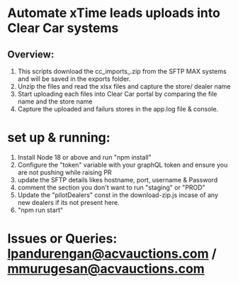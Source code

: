 # Automate xTime leads uploads into Clear Car systems

## Overview:
1. This scripts download the cc_imports_<date>.zip from the SFTP MAX systems and will be saved in the exports folder.
2. Unzip the files and read the xlsx files and capture the store/ dealer name
3. Start uploading each files into Clear Car portal by comparing the file name and the store name
4. Capture the uploaded and failurs stores in the app.log file & console.


# set up & running:
1. Install Node 18 or above and run "npm install"
2. Configure the "token" variable with your graphQL token and ensure you are not pushing while raising PR
3. update the SFTP details likes hostname, port, username & Password
4. comment the section you don't want to run "staging" or "PROD"
5. Update the "pilotDealers" const in the download-zip.js incase of any new dealers if its not present here.
6. "npm run start" 

# Issues or Queries:   lpandurengan@acvauctions.com / mmurugesan@acvauctions.com
 
